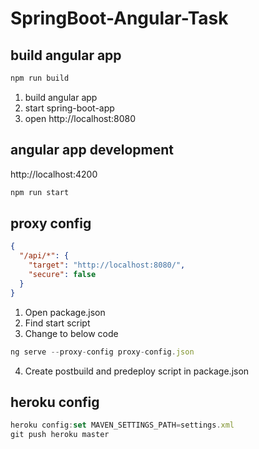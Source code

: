 # SpringBoot-Angular-Task

## build angular app
```javascript
npm run build
```
1. build angular app
2. start spring-boot-app
3. open http://localhost:8080

## angular app development
http://localhost:4200
```javascript
npm run start
```

## proxy config
```json
{
  "/api/*": {
    "target": "http://localhost:8080/",
    "secure": false
  }
}
```
1. Open package.json
2. Find start script
3. Change to below code
```javascript
ng serve --proxy-config proxy-config.json
```
4. Create postbuild and predeploy script in package.json

## heroku config
```javascript
heroku config:set MAVEN_SETTINGS_PATH=settings.xml
git push heroku master
```